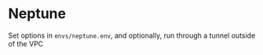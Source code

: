 # Neptune

Set options in `envs/neptune.env`, and optionally, run through a tunnel outside of the VPC
